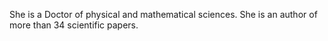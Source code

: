 She is a Doctor of physical and mathematical sciences. 
She is an author of more than 34 scientific papers.

